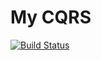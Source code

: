 # My CQRS
[![Build Status](https://travis-ci.org/krzysztofowsiany/cqrs.svg?branch=master)](https://travis-ci.org/krzysztofowsiany/cqrs)
